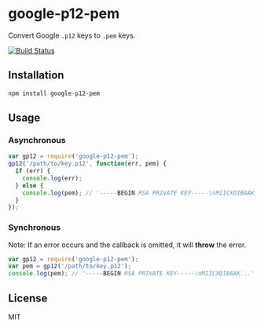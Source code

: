 # google-p12-pem

Convert Google `.p12` keys to `.pem` keys.

[![Build Status](https://travis-ci.org/ryanseys/google-p12-pem.svg?branch=travis)](https://travis-ci.org/ryanseys/google-p12-pem)

## Installation

``` sh
npm install google-p12-pem
```

## Usage

### Asynchronous

``` js
var gp12 = require('google-p12-pem');
gp12('/path/to/key.p12', function(err, pem) {
  if (err) {
    console.log(err);
  } else {
    console.log(pem); // '-----BEGIN RSA PRIVATE KEY-----\nMIICXQIBAAK...'
  }
});
```

### Synchronous

Note: If an error occurs and the callback is omitted, it will **throw** the error.

``` js
var gp12 = require('google-p12-pem');
var pem = gp12('/path/to/key.p12');
console.log(pem); // '-----BEGIN RSA PRIVATE KEY-----\nMIICXQIBAAK...'
```

## License

MIT
